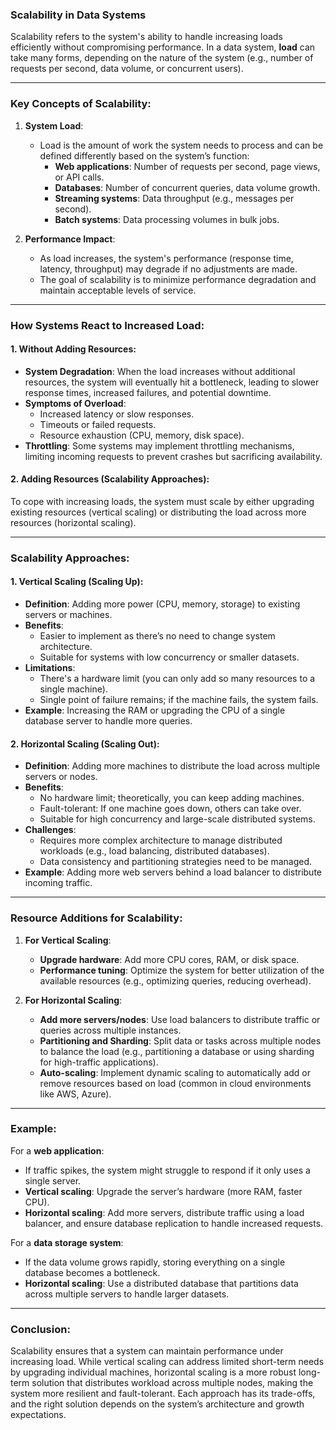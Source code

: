 ### Scalability in Data Systems

Scalability refers to the system's ability to handle increasing loads efficiently without compromising performance. In a data system, **load** can take many forms, depending on the nature of the system (e.g., number of requests per second, data volume, or concurrent users).

---

### Key Concepts of Scalability:

1. **System Load**:
   - Load is the amount of work the system needs to process and can be defined differently based on the system’s function:
     - **Web applications**: Number of requests per second, page views, or API calls.
     - **Databases**: Number of concurrent queries, data volume growth.
     - **Streaming systems**: Data throughput (e.g., messages per second).
     - **Batch systems**: Data processing volumes in bulk jobs.

2. **Performance Impact**:
   - As load increases, the system's performance (response time, latency, throughput) may degrade if no adjustments are made.
   - The goal of scalability is to minimize performance degradation and maintain acceptable levels of service.

---

### How Systems React to Increased Load:

#### 1. **Without Adding Resources**:
   - **System Degradation**: When the load increases without additional resources, the system will eventually hit a bottleneck, leading to slower response times, increased failures, and potential downtime.
   - **Symptoms of Overload**:
     - Increased latency or slow responses.
     - Timeouts or failed requests.
     - Resource exhaustion (CPU, memory, disk space).
   - **Throttling**: Some systems may implement throttling mechanisms, limiting incoming requests to prevent crashes but sacrificing availability.

#### 2. **Adding Resources (Scalability Approaches)**:
   To cope with increasing loads, the system must scale by either upgrading existing resources (vertical scaling) or distributing the load across more resources (horizontal scaling).

---

### Scalability Approaches:

#### 1. **Vertical Scaling (Scaling Up)**:
   - **Definition**: Adding more power (CPU, memory, storage) to existing servers or machines.
   - **Benefits**:
     - Easier to implement as there’s no need to change system architecture.
     - Suitable for systems with low concurrency or smaller datasets.
   - **Limitations**:
     - There's a hardware limit (you can only add so many resources to a single machine).
     - Single point of failure remains; if the machine fails, the system fails.
   - **Example**: Increasing the RAM or upgrading the CPU of a single database server to handle more queries.

#### 2. **Horizontal Scaling (Scaling Out)**:
   - **Definition**: Adding more machines to distribute the load across multiple servers or nodes.
   - **Benefits**:
     - No hardware limit; theoretically, you can keep adding machines.
     - Fault-tolerant: If one machine goes down, others can take over.
     - Suitable for high concurrency and large-scale distributed systems.
   - **Challenges**:
     - Requires more complex architecture to manage distributed workloads (e.g., load balancing, distributed databases).
     - Data consistency and partitioning strategies need to be managed.
   - **Example**: Adding more web servers behind a load balancer to distribute incoming traffic.

---

### Resource Additions for Scalability:

1. **For Vertical Scaling**:
   - **Upgrade hardware**: Add more CPU cores, RAM, or disk space.
   - **Performance tuning**: Optimize the system for better utilization of the available resources (e.g., optimizing queries, reducing overhead).

2. **For Horizontal Scaling**:
   - **Add more servers/nodes**: Use load balancers to distribute traffic or queries across multiple instances.
   - **Partitioning and Sharding**: Split data or tasks across multiple nodes to balance the load (e.g., partitioning a database or using sharding for high-traffic applications).
   - **Auto-scaling**: Implement dynamic scaling to automatically add or remove resources based on load (common in cloud environments like AWS, Azure).
   
---

### Example:
For a **web application**:
- If traffic spikes, the system might struggle to respond if it only uses a single server. 
- **Vertical scaling**: Upgrade the server’s hardware (more RAM, faster CPU).
- **Horizontal scaling**: Add more servers, distribute traffic using a load balancer, and ensure database replication to handle increased requests.

For a **data storage system**:
- If the data volume grows rapidly, storing everything on a single database becomes a bottleneck.
- **Horizontal scaling**: Use a distributed database that partitions data across multiple servers to handle larger datasets.

---

### Conclusion:
Scalability ensures that a system can maintain performance under increasing load. While vertical scaling can address limited short-term needs by upgrading individual machines, horizontal scaling is a more robust long-term solution that distributes workload across multiple nodes, making the system more resilient and fault-tolerant. Each approach has its trade-offs, and the right solution depends on the system’s architecture and growth expectations.
